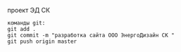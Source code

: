 проект ЭД СК

```shell
команды git:
git add .
git commit -m "разработка сайта ООО ЭнергоДизайн СК "
git push origin master
```
